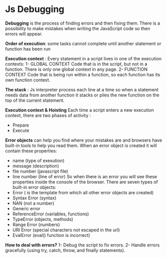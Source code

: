 # Js Debugging




**Debugging** is the process of finding errors and then fixing them. 
There is a possibility to make mistakes when writing the JavaScript code so then errors will appear.

**Order of execution**: some tasks cannot complete until another statement or function has been run

**Execution context** : 
Every statement in a script lives in one of the execution contexts:
 1- GLOBAL CONTEXT
Code that is in the script, but not in a function.
There is only one global context in any page.
 2- FUNCTION CONTEXT
Code that is being run within a function, so each function has its own function context. 

**The stack** : Js interpreter process each line at a time so when a statement needs data from another function it stacks or piles the 
new function on the top of the current statement.

**Execution context & Hoisting**
Each time a script enters a new execution context, there are two phases of activity :
- Prepare
- Execute

**Error objects** can help you find where your mistakes are and browsers have built-in tools to help you read them. When an error object is created it will contain these properties:
- name (type of exexution)
- message (description)
- file number (javascript file)
- line number (line of error)
So when there is an error you will see these properties inside the console of the browser.
There are seven types of built-in error objects:
- Error ( is the template from which all other error objects are created)
- Syntax Error (syntax)
- NAN (not a number)
- Generic error
- ReferenceError (variables, functions)
- TypeError (objects, methods)
- Range Error (numbers)
- URI Error (special characters not escaped in the url)
- EvalError (eval() function is incorrect)

**How to deal with errors?**
1- Debug the script to fix errors.
2- Handle errors gracefully (using try, catch, throw, and finally statements).

